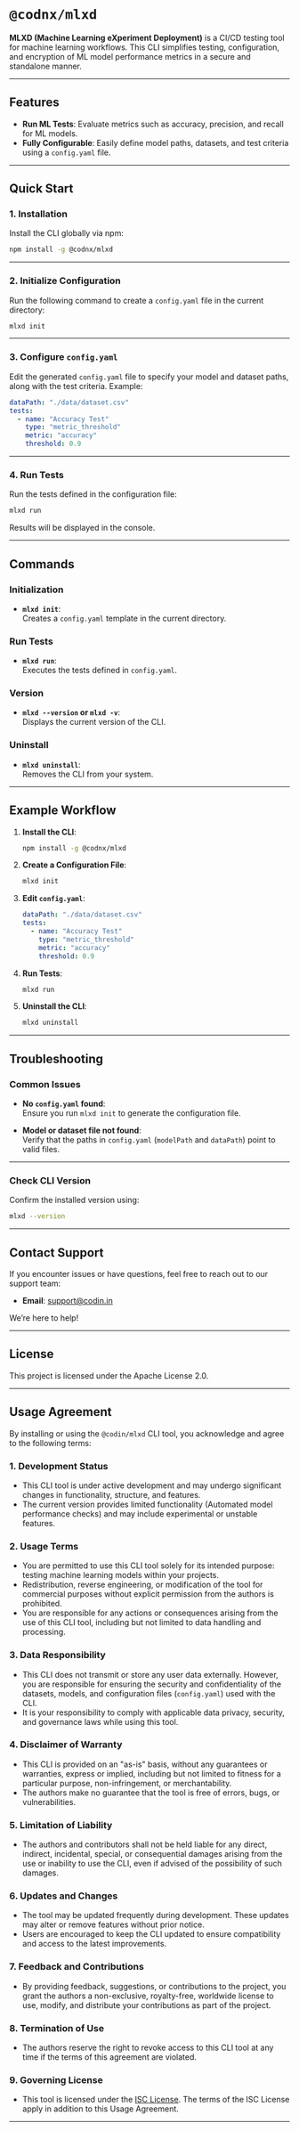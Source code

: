 # `@codnx/mlxd`

**MLXD (Machine Learning eXperiment Deployment)** is a CI/CD testing tool for machine learning workflows. This CLI simplifies testing, configuration, and encryption of ML model performance metrics in a secure and standalone manner.

---

## **Features**

- **Run ML Tests**: Evaluate metrics such as accuracy, precision, and recall for ML models.
- **Fully Configurable**: Easily define model paths, datasets, and test criteria using a `config.yaml` file.

---

## **Quick Start**

### **1. Installation**

Install the CLI globally via npm:

```bash
npm install -g @codnx/mlxd
```

---

### **2. Initialize Configuration**

Run the following command to create a `config.yaml` file in the current directory:

```bash
mlxd init
```

---

### **3. Configure `config.yaml`**

Edit the generated `config.yaml` file to specify your model and dataset paths, along with the test criteria. Example:

```yaml
dataPath: "./data/dataset.csv"
tests:
  - name: "Accuracy Test"
    type: "metric_threshold"
    metric: "accuracy"
    threshold: 0.9
```

---

### **4. Run Tests**

Run the tests defined in the configuration file:

```bash
mlxd run
```

Results will be displayed in the console.

---

## **Commands**

### **Initialization**

- **`mlxd init`**:  
  Creates a `config.yaml` template in the current directory.

### **Run Tests**

- **`mlxd run`**:  
  Executes the tests defined in `config.yaml`.

### **Version**

- **`mlxd --version` or `mlxd -v`**:  
  Displays the current version of the CLI.

### **Uninstall**

- **`mlxd uninstall`**:  
  Removes the CLI from your system.

---

## **Example Workflow**

1. **Install the CLI**:

   ```bash
   npm install -g @codnx/mlxd
   ```

2. **Create a Configuration File**:

   ```bash
   mlxd init
   ```

3. **Edit `config.yaml`**:

   ```yaml
   dataPath: "./data/dataset.csv"
   tests:
     - name: "Accuracy Test"
       type: "metric_threshold"
       metric: "accuracy"
       threshold: 0.9
   ```

4. **Run Tests**:

   ```bash
   mlxd run
   ```

5. **Uninstall the CLI**:

   ```bash
   mlxd uninstall
   ```

---

## **Troubleshooting**

### **Common Issues**

- **No `config.yaml` found**:  
  Ensure you run `mlxd init` to generate the configuration file.

- **Model or dataset file not found**:  
  Verify that the paths in `config.yaml` (`modelPath` and `dataPath`) point to valid files.

---

### **Check CLI Version**

Confirm the installed version using:

```bash
mlxd --version
```

---

## **Contact Support**

If you encounter issues or have questions, feel free to reach out to our support team:

- **Email**: [support@codin.in](mailto:support@codin.in)

We’re here to help!

---

## **License**

This project is licensed under the Apache License 2.0.

---

## **Usage Agreement**

By installing or using the `@codin/mlxd` CLI tool, you acknowledge and agree to the following terms:

### **1. Development Status**

- This CLI tool is under active development and may undergo significant changes in functionality, structure, and features.
- The current version provides limited functionality (Automated model performance checks) and may include experimental or unstable features.

### **2. Usage Terms**

- You are permitted to use this CLI tool solely for its intended purpose: testing machine learning models within your projects.
- Redistribution, reverse engineering, or modification of the tool for commercial purposes without explicit permission from the authors is prohibited.
- You are responsible for any actions or consequences arising from the use of this CLI tool, including but not limited to data handling and processing.

### **3. Data Responsibility**

- This CLI does not transmit or store any user data externally. However, you are responsible for ensuring the security and confidentiality of the datasets, models, and configuration files (`config.yaml`) used with the CLI.
- It is your responsibility to comply with applicable data privacy, security, and governance laws while using this tool.

### **4. Disclaimer of Warranty**

- This CLI is provided on an "as-is" basis, without any guarantees or warranties, express or implied, including but not limited to fitness for a particular purpose, non-infringement, or merchantability.
- The authors make no guarantee that the tool is free of errors, bugs, or vulnerabilities.

### **5. Limitation of Liability**

- The authors and contributors shall not be held liable for any direct, indirect, incidental, special, or consequential damages arising from the use or inability to use the CLI, even if advised of the possibility of such damages.

### **6. Updates and Changes**

- The tool may be updated frequently during development. These updates may alter or remove features without prior notice.
- Users are encouraged to keep the CLI updated to ensure compatibility and access to the latest improvements.

### **7. Feedback and Contributions**

- By providing feedback, suggestions, or contributions to the project, you grant the authors a non-exclusive, royalty-free, worldwide license to use, modify, and distribute your contributions as part of the project.

### **8. Termination of Use**

- The authors reserve the right to revoke access to this CLI tool at any time if the terms of this agreement are violated.

### **9. Governing License**

- This tool is licensed under the [ISC License](./LICENSE). The terms of the ISC License apply in addition to this Usage Agreement.

---
